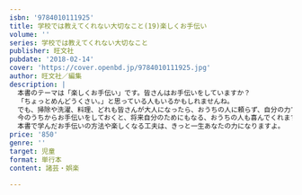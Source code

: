 ```yaml
---
isbn: '9784010111925'
title: 学校では教えてくれない大切なこと(19)楽しくお手伝い
volume: ''
series: 学校では教えてくれない大切なこと
publisher: 旺文社
pubdate: '2018-02-14'
cover: 'https://cover.openbd.jp/9784010111925.jpg'
author: 旺文社／編集
description: |
  本書のテーマは「楽しくお手伝い」です。皆さんはお手伝いをしていますか？
  「ちょっとめんどうくさい。」と思っている人もいるかもしれませんね。
  でも、掃除や洗濯、料理、どれも皆さんが大人になったら、おうちの人に頼らず、自分の力でできるようにならないといけないことばかりです。
  今のうちからお手伝いをしておくと、将来自分のためにもなる、おうちの人も喜んでくれます。
  本書で学んだお手伝いの方法や楽しくなる工夫は、きっと一生あなたの力になりますよ。
price: '850'
genre: ''
target: 児童
format: 単行本
content: 諸芸・娯楽

---
```


